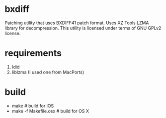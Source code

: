 # bxdiff
Patching utility that uses BXDIFF41 patch format.
Uses XZ Tools LZMA library for decompression.
This utility is licensed under terms of GNU GPLv2 license.

# requirements
1. ldid
2. liblzma (I used one from MacPorts)

# build
- make # build for iOS
- make -f Makefile.osx # build for OS X
